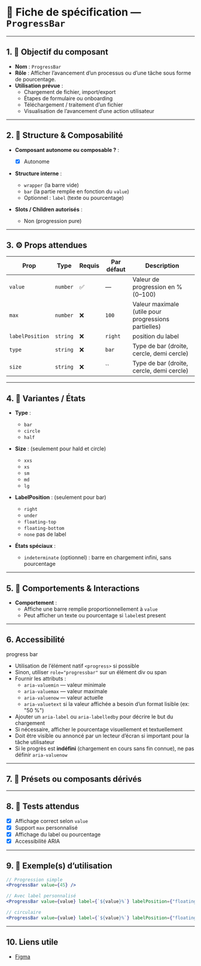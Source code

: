 # 📄 Fiche de spécification — `ProgressBar`

---

## 1. 🔎 Objectif du composant

- **Nom** : `ProgressBar`
- **Rôle** : Afficher l’avancement d’un processus ou d’une tâche sous forme de pourcentage.
- **Utilisation prévue** :
    - Chargement de fichier, import/export
    - Étapes de formulaire ou onboarding
    - Téléchargement / traitement d’un fichier
    - Visualisation de l’avancement d’une action utilisateur

---

## 2. 🧱 Structure & Composabilité

- **Composant autonome ou composable ?** :
    - [x] Autonome

- **Structure interne** :
    - `wrapper` (la barre vide)
    - `bar` (la partie remplie en fonction du `value`)
    - Optionnel : `label` (texte ou pourcentage)

- **Slots / Children autorisés** :
    - Non (progression pure)

---

## 3. ⚙️ Props attendues

| Prop            | Type                                             | Requis | Par défaut | Description                                          |
|-----------------|--------------------------------------------------|--------|-----------|------------------------------------------------------|
| `value`         | `number`                                         | ✅     | —         | Valeur de progression en % (0–100)                   |
| `max`           | `number`                                         | ❌     | `100`     | Valeur maximale (utile pour progressions partielles) |
| `labelPosition` | `string`                                         | ❌     | `right`   | position du label                                    |
| `type`          | `string`                                         | ❌     | `bar`     | Type de bar (droite, cercle, demi cercle)            |
| `size`          | `string`                                         | ❌     | ``          | Type de bar (droite, cercle, demi cercle)            |

---

## 4. 🎨 Variantes / États

- **Type** :
    - `bar` 
    - `circle`
    - `half`

- **Size** : (seulement pour hald et circle)
    - `xxs`
    - `xs`
    - `sm`
    - `md`
    - `lg`

- **LabelPosition** : (seulement pour bar)
    - `right`
    - `under`
    - `floating-top`
    - `floating-bottom`
    - `none` pas de label

- **États spéciaux** :
    - `indeterminate` (optionnel) : barre en chargement infini, sans pourcentage

---

## 5. 🧪 Comportements & Interactions

- **Comportement** :
    - Affiche une barre remplie proportionnellement à `value`
    - Peut afficher un texte ou pourcentage si `label`est present

---

## 6. Accessibilité

progress bar
- Utilisation de l’élément natif `<progress>` si possible
- Sinon, utiliser `role="progressbar"` sur un élément div ou span
- Fournir les attributs :
  - `aria-valuemin` — valeur minimale
  - `aria-valuemax` — valeur maximale
  - `aria-valuenow` — valeur actuelle
  - `aria-valuetext` si la valeur affichée a besoin d’un format lisible (ex: "50 %")
- Ajouter un `aria-label` ou `aria-labelledby` pour décrire le but du chargement
- Si nécessaire, afficher le pourcentage visuellement et textuellement
- Doit être visible ou annoncé par un lecteur d’écran si important pour la tâche utilisateur
- Si le progrès est **indéfini** (chargement en cours sans fin connue), ne pas définir `aria-valuenow`

---

## 7. 🧩 Présets ou composants dérivés

---

## 8. 🧪 Tests attendus

- [x] Affichage correct selon `value`
- [x] Support `max` personnalisé
- [x] Affichage du label ou pourcentage
- [x] Accessibilité ARIA

---

## 9. 📐 Exemple(s) d’utilisation

```jsx
// Progression simple
<ProgressBar value={45} />

// Avec label personnalisé
<ProgressBar value={value} label={`${value}%`} labelPosition={"floating-top"} />

// circulaire
<ProgressBar value={value} label={`${value}%`} labelPosition={"floating-top"} type={"circle"} size={"md"} />
``` 
---

## 10. Liens utile
- [Figma](https://www.figma.com/design/BE2sfEyiN6lmoEw5l9kXY4/Design-system-V.2?node-id=1157-90228&m=dev)
